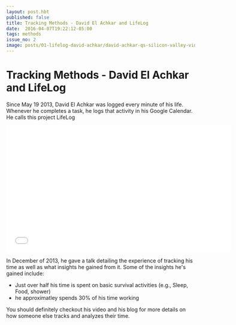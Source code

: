 ```yaml
---
layout: post.hbt
published: false
title: Tracking Methods - David El Achkar and LifeLog 
date:  2016-04-07T19:22:12-05:00
tags: methods
issue_no: 2
image: posts/01-lifelog-david-achkar/david-achkar-qs-silicon-valley-video.jpg
---
```

# Tracking Methods - David El Achkar and LifeLog 

Since May 19 2013, David El Achkar was logged every minute of his life. Whenever he completes a task, he logs that activity in his Google Calendar. He calls this project LifeLog

<!--more-->

<iframe src="//player.vimeo.com/video/80922960?byline=0&amp;portrait=0" height="337" width="600" allowfullscreen="" frameborder="0"></iframe>

In December of 2013, he gave a talk detailing the experience of tracking his time as well as what insights he gained from it. Some of the insights he's gained include:

* Just over half his time is spent on basic survival activities (e.g., Sleep, Food, shower)
* he approximatley spends 30% of his time working

You should definitely checkout his video and his blog for more details on how someone else tracks and analyzes their time.